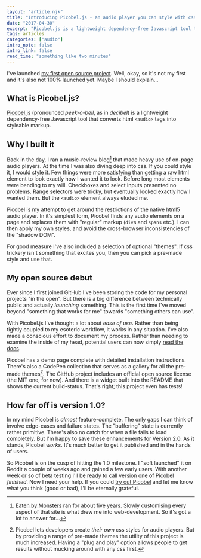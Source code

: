 ```yaml
---
layout: "article.njk"
title: "Introducing Picobel.js - an audio player you can style with css"
date: "2017-04-30"
excerpt: "Picobel.js is a lightweight dependency-free Javascript tool that converts html audio tags into styleable markup."
tags: articles
categories: ["audio"]
intro_note: false
intro_link: false
read_time: "something like two minutes"
---
```


I've launched [my first open source project](https://audio.tomhazledine.com). Well, okay, so it's not my first and it's also not 100% launched yet. Maybe I should explain...

## What is Picobel.js?

[Picobel.js](https://audio.tomhazledine.com/) (pronounced *peek-o-bell*, as in *decibel*) is a lightweight dependency-free Javascript tool that converts html `<audio>` tags into styleable markup.

## Why I built it

Back in the day, I ran a music-review blog[^1] that made heavy use of on-page audio players. At the time I was also diving deep into css. If you could style it, I would style it. Few things were more satisfying than getting a raw html element to look exactly how I wanted it to look. Before long most elements were bending to my will. Checkboxes and select inputs presented no problems. Range selectors were tricky, but eventually looked exactly how I wanted them. But the `<audio>` element always eluded me.

Picobel is my attempt to get around the restrictions of the native html5 audio player. In it's simplest form, Picobel finds any audio elements on a page and replaces them with "regular" markup (`div`s and `spans` etc.). I can then apply my own styles, and avoid the cross-browser inconsistencies of the "shadow DOM".

For good measure I've also included a selection of optional "themes". If css trickery isn't something that excites you, then you can pick a pre-made style and use that.

## My open source debut

Ever since I first joined GitHub I've been storing the code for my personal projects "in the open". But there is a big difference between  technically public and actually *launching* something. This is the first time I've moved beyond "something that works for me" towards "something others can use".

With Picobel.js I've thought a lot about *ease of use*. Rather than being tightly coupled to my esoteric workflow, it works in any situation. I've also made a conscious effort to document my process. Rather than needing to examine the inside of my head, potential users can now simply [read the docs](https://github.com/tomhazledine/picobel).

Picobel has a demo page complete with detailed installation instructions. There's also a CodePen collection that serves as a gallery for all the pre-made themes[^2]. The GitHub project includes an official open source license (the MIT one, for now). And there is a widget built into the README that shows the current build-status. That's right; this project even has tests!

## How far off is version 1.0?

In my mind Picobel is *almost* feature-complete. The only gaps I can think of involve edge-cases and failure states. The "buffering" state is currently rather primitive. There's also no catch for when a file fails to load completely. But I'm happy to save these enhancements for Version 2.0. As it stands, Picobel *works*. It's much better to get it published and in the hands of users.

So Picobel is on the cusp of hitting the 1.0 milestone. I "soft launched" it on Reddit a couple of weeks ago and gained a few early users. With another week or so of beta testing I'll be ready to call version one of Picobel *finished*. Now I need your help. If you could [try out Picobel](https://audio.tomhazledine.com/) and let me know what you think (good or bad), I'll be eternally grateful.

[^1]: [Eaten by Monsters](http://eatenbymonsters.com) ran for about five years. Slowly customising every aspect of that site is what drew me into web-development. So it's got a lot to answer for...

[^2]: Picobel lets developers create *their own* css styles for audio players. But by providing a range of pre-made themes the utility of this project is much increased. Having a "plug and play" option allows people to get results without mucking around with any css first.